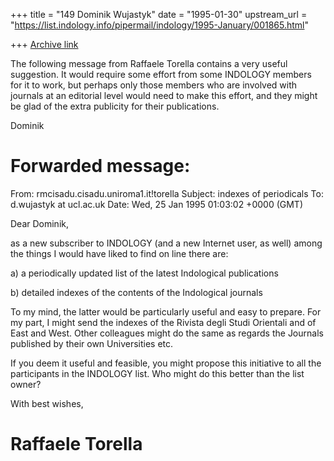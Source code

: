+++
title = "149 Dominik Wujastyk"
date = "1995-01-30"
upstream_url = "https://list.indology.info/pipermail/indology/1995-January/001865.html"

+++
[Archive link](https://list.indology.info/pipermail/indology/1995-January/001865.html)

The following message from Raffaele Torella contains a very useful
suggestion.  It would require some effort from some INDOLOGY members for it
to work, but perhaps only those members who are involved with journals at an
editorial level would need to make this effort, and they might be glad of
the extra publicity for their publications.

Dominik


Forwarded message:
==================================================================
From: rmcisadu.cisadu.uniroma1.it!torella
Subject: indexes of periodicals
To: d.wujastyk at ucl.ac.uk
Date: Wed, 25 Jan 1995 01:03:02 +0000 (GMT)

Dear Dominik,

as a new subscriber to INDOLOGY (and a new Internet user, as well) among the
things I would have liked to find on line there are:

a) a periodically updated list of the latest Indological publications

b) detailed indexes of the contents of the Indological journals

To my mind, the latter would be particularly useful and easy to prepare. For
my part, I might send the indexes of the Rivista degli Studi Orientali and
of East and West.  Other colleagues might do the same as regards the
Journals published by their own Universities etc.

If you deem it useful and feasible, you might propose this initiative to all
the participants in the INDOLOGY list. Who might do this better than the
list owner?

With best wishes,

Raffaele  Torella  <torella at rmcisadu.cisadu.uniroma1.it>
==================================================================





